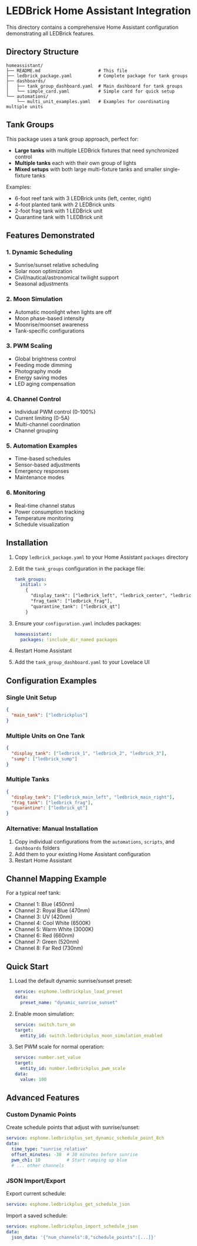 # LEDBrick Home Assistant Integration

This directory contains a comprehensive Home Assistant configuration demonstrating all LEDBrick features.

## Directory Structure

```
homeassistant/
├── README.md                      # This file
├── ledbrick_package.yaml          # Complete package for tank groups
├── dashboards/
│   ├── tank_group_dashboard.yaml  # Main dashboard for tank groups
│   └── simple_card.yaml           # Simple card for quick setup
└── automations/
    └── multi_unit_examples.yaml   # Examples for coordinating multiple units
```

## Tank Groups

This package uses a tank group approach, perfect for:
- **Large tanks** with multiple LEDBrick fixtures that need synchronized control
- **Multiple tanks** each with their own group of lights
- **Mixed setups** with both large multi-fixture tanks and smaller single-fixture tanks

Examples:
- 6-foot reef tank with 3 LEDBrick units (left, center, right)
- 4-foot planted tank with 2 LEDBrick units
- 2-foot frag tank with 1 LEDBrick unit
- Quarantine tank with 1 LEDBrick unit

## Features Demonstrated

### 1. **Dynamic Scheduling**
- Sunrise/sunset relative scheduling
- Solar noon optimization
- Civil/nautical/astronomical twilight support
- Seasonal adjustments

### 2. **Moon Simulation**
- Automatic moonlight when lights are off
- Moon phase-based intensity
- Moonrise/moonset awareness
- Tank-specific configurations

### 3. **PWM Scaling**
- Global brightness control
- Feeding mode dimming
- Photography mode
- Energy saving modes
- LED aging compensation

### 4. **Channel Control**
- Individual PWM control (0-100%)
- Current limiting (0-5A)
- Multi-channel coordination
- Channel grouping

### 5. **Automation Examples**
- Time-based schedules
- Sensor-based adjustments
- Emergency responses
- Maintenance modes

### 6. **Monitoring**
- Real-time channel status
- Power consumption tracking
- Temperature monitoring
- Schedule visualization

## Installation

1. Copy `ledbrick_package.yaml` to your Home Assistant `packages` directory

2. Edit the `tank_groups` configuration in the package file:
   ```yaml
   tank_groups:
     initial: >
       {
         "display_tank": ["ledbrick_left", "ledbrick_center", "ledbrick_right"],
         "frag_tank": ["ledbrick_frag"],
         "quarantine_tank": ["ledbrick_qt"]
       }
   ```

3. Ensure your `configuration.yaml` includes packages:
   ```yaml
   homeassistant:
     packages: !include_dir_named packages
   ```

4. Restart Home Assistant

5. Add the `tank_group_dashboard.yaml` to your Lovelace UI

## Configuration Examples

### Single Unit Setup
```json
{
  "main_tank": ["ledbrickplus"]
}
```

### Multiple Units on One Tank
```json
{
  "display_tank": ["ledbrick_1", "ledbrick_2", "ledbrick_3"],
  "sump": ["ledbrick_sump"]
}
```

### Multiple Tanks
```json
{
  "display_tank": ["ledbrick_main_left", "ledbrick_main_right"],
  "frag_tank": ["ledbrick_frag"],
  "quarantine": ["ledbrick_qt"]
}
```

### Alternative: Manual Installation

1. Copy individual configurations from the `automations`, `scripts`, and `dashboards` folders
2. Add them to your existing Home Assistant configuration
3. Restart Home Assistant

## Channel Mapping Example

For a typical reef tank:
- Channel 1: Blue (450nm)
- Channel 2: Royal Blue (470nm)
- Channel 3: UV (420nm)
- Channel 4: Cool White (6500K)
- Channel 5: Warm White (3000K)
- Channel 6: Red (660nm)
- Channel 7: Green (520nm)
- Channel 8: Far Red (730nm)

## Quick Start

1. Load the default dynamic sunrise/sunset preset:
   ```yaml
   service: esphome.ledbrickplus_load_preset
   data:
     preset_name: "dynamic_sunrise_sunset"
   ```

2. Enable moon simulation:
   ```yaml
   service: switch.turn_on
   target:
     entity_id: switch.ledbrickplus_moon_simulation_enabled
   ```

3. Set PWM scale for normal operation:
   ```yaml
   service: number.set_value
   target:
     entity_id: number.ledbrickplus_pwm_scale
   data:
     value: 100
   ```

## Advanced Features

### Custom Dynamic Points
Create schedule points that adjust with sunrise/sunset:
```yaml
service: esphome.ledbrickplus_set_dynamic_schedule_point_8ch
data:
  time_type: "sunrise_relative"
  offset_minutes: -30  # 30 minutes before sunrise
  pwm_ch1: 10          # Start ramping up blue
  # ... other channels
```

### JSON Import/Export
Export current schedule:
```yaml
service: esphome.ledbrickplus_get_schedule_json
```

Import a saved schedule:
```yaml
service: esphome.ledbrickplus_import_schedule_json
data:
  json_data: '{"num_channels":8,"schedule_points":[...]}'
```